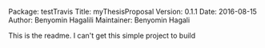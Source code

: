 Package: testTravis
Title: myThesisProposal
Version: 0.1.1
Date: 2016-08-15
Author: Benyomin Hagalili
Maintainer: Benyomin Hagali

This is the readme. I can't get this simple project to build 
